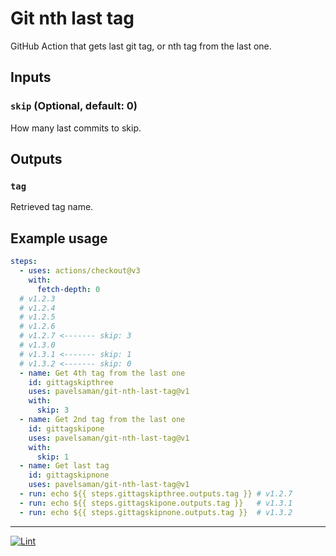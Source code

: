# Git nth last tag

GitHub Action that gets last git tag, or nth tag from the last one.

## Inputs

### `skip` (Optional, default: 0)

How many last commits to skip.

## Outputs

### `tag`

Retrieved tag name.

## Example usage

```yaml
steps:
  - uses: actions/checkout@v3
    with:
      fetch-depth: 0
  # v1.2.3
  # v1.2.4
  # v1.2.5
  # v1.2.6
  # v1.2.7 <------- skip: 3
  # v1.3.0
  # v1.3.1 <------- skip: 1
  # v1.3.2 <------- skip: 0
  - name: Get 4th tag from the last one
    id: gittagskipthree
    uses: pavelsaman/git-nth-last-tag@v1
    with:
      skip: 3
  - name: Get 2nd tag from the last one
    id: gittagskipone
    uses: pavelsaman/git-nth-last-tag@v1
    with:
      skip: 1
  - name: Get last tag
    id: gittagskipnone
    uses: pavelsaman/git-nth-last-tag@v1
  - run: echo ${{ steps.gittagskipthree.outputs.tag }} # v1.2.7
  - run: echo ${{ steps.gittagskipone.outputs.tag }}   # v1.3.1
  - run: echo ${{ steps.gittagskipnone.outputs.tag }}  # v1.3.2
```

---

[![Lint](https://github.com/pavelsaman/git-nth-last-tag/actions/workflows/lint.yml/badge.svg)](https://github.com/pavelsaman/git-nth-last-tag/actions/workflows/lint.yml)
